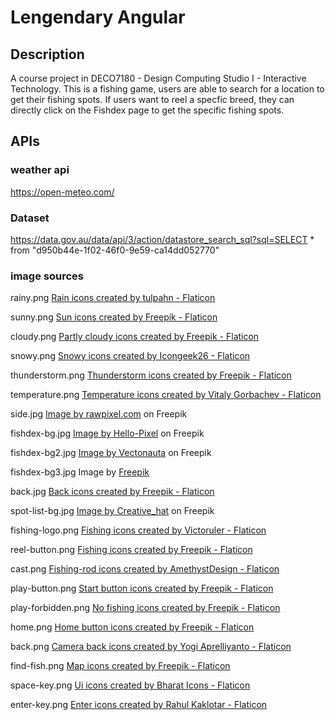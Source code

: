 # Lengendary Angular

## Description
A course project in DECO7180 - Design Computing Studio I - Interactive Technology. This is a fishing game, users are able to search for a location to get their fishing spots. If users want to reel a specfic breed, they can directly click on the Fishdex page to get the specific fishing spots.

## APIs

### weather api
https://open-meteo.com/

### Dataset
https://data.gov.au/data/api/3/action/datastore_search_sql?sql=SELECT \* from "d950b44e-1f02-46f0-9e59-ca14dd052770"

### image sources

rainy.png
<a href="https://www.flaticon.com/free-icons/rain" title="rain icons">Rain icons created by tulpahn - Flaticon</a>

sunny.png
<a href="https://www.flaticon.com/free-icons/sun" title="sun icons">Sun icons created by Freepik - Flaticon</a>

cloudy.png
<a href="https://www.flaticon.com/free-icons/partly-cloudy" title="partly cloudy icons">Partly cloudy icons created by Freepik - Flaticon</a>

snowy.png
<a href="https://www.flaticon.com/free-icons/snowy" title="snowy icons">Snowy icons created by Icongeek26 - Flaticon</a>

thunderstorm.png
<a href="https://www.flaticon.com/free-icons/thunderstorm" title="thunderstorm icons">Thunderstorm icons created by Freepik - Flaticon</a>

temperature.png
<a href="https://www.flaticon.com/free-icons/temperature" title="temperature icons">Temperature icons created by Vitaly Gorbachev - Flaticon</a>

side.jpg
<a href="https://www.freepik.com/free-vector/blue-pink-halftone-background_14547742.htm#query=light%20color%20background&position=2&from_view=keyword&track=ais">Image by rawpixel.com</a> on Freepik

fishdex-bg.jpg
<a href="https://www.freepik.com/free-vector/abstract-watercolor-pastel-background_20603977.htm#query=blue%20color%20background&position=0&from_view=search&track=ais">Image by Hello-Pixel</a> on Freepik

fishdex-bg2.jpg
<a href="https://www.freepik.com/free-vector/blue-watercolor-texture_14688978.htm?query=blue%20color%20background#from_view=detail_alsolike#position=2&query=blue%20color%20background">Image by Vectonauta</a> on Freepik

fishdex-bg3.jpg
Image by <a href="https://www.freepik.com/free-vector/watercolor-blue-background_23985360.htm#from_view=detail_alsolike">Freepik</a>

back.jpg
<a href="https://www.flaticon.com/free-icons/back" title="back icons">Back icons created by Freepik - Flaticon</a>

spot-list-bg.jpg
<a href="https://www.freepik.com/free-vector/soft-colorful-watercolor-texture-decorative-background_29463531.htm#query=light%20color%20background&position=1&from_view=keyword&track=ais">Image by Creative_hat</a> on Freepik

fishing-logo.png
<a href="https://www.flaticon.com/free-icons/fishing" title="fishing icons">Fishing icons created by Victoruler - Flaticon</a>

reel-button.png
<a href="https://www.flaticon.com/free-icons/fishing" title="fishing icons">Fishing icons created by Freepik - Flaticon</a>

cast.png
<a href="https://www.flaticon.com/free-icons/fishing-rod" title="fishing-rod icons">Fishing-rod icons created by AmethystDesign - Flaticon</a>

play-button.png
<a href="https://www.flaticon.com/free-icons/start-button" title="start button icons">Start button icons created by Freepik - Flaticon</a>

play-forbidden.png
<a href="https://www.flaticon.com/free-icons/no-fishing" title="no fishing icons">No fishing icons created by Freepik - Flaticon</a>

home.png
<a href="https://www.flaticon.com/free-icons/home-button" title="home button icons">Home button icons created by Freepik - Flaticon</a>

back.png
<a href="https://www.flaticon.com/free-icons/camera-back" title="camera back icons">Camera back icons created by Yogi Aprelliyanto - Flaticon</a>

find-fish.png
<a href="https://www.flaticon.com/free-icons/map" title="map icons">Map icons created by Freepik - Flaticon</a>

space-key.png
<a href="https://www.flaticon.com/free-icons/ui" title="ui icons">Ui icons created by Bharat Icons - Flaticon</a>

enter-key.png
<a href="https://www.flaticon.com/free-icons/enter" title="enter icons">Enter icons created by Rahul Kaklotar - Flaticon</a>

